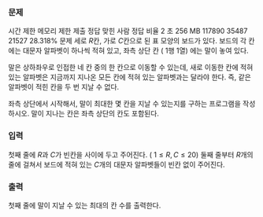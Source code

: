 ### 문제
시간 제한	메모리 제한	제출	정답	맞힌 사람	정답 비율
2 초	256 MB	117890	35487	21527	28.318%
문제
세로 
$R$칸, 가로 
$C$칸으로 된 표 모양의 보드가 있다. 보드의 각 칸에는 대문자 알파벳이 하나씩 적혀 있고, 좌측 상단 칸 (
$1$행 
$1$열) 에는 말이 놓여 있다.

말은 상하좌우로 인접한 네 칸 중의 한 칸으로 이동할 수 있는데, 새로 이동한 칸에 적혀 있는 알파벳은 지금까지 지나온 모든 칸에 적혀 있는 알파벳과는 달라야 한다. 즉, 같은 알파벳이 적힌 칸을 두 번 지날 수 없다.

좌측 상단에서 시작해서, 말이 최대한 몇 칸을 지날 수 있는지를 구하는 프로그램을 작성하시오. 말이 지나는 칸은 좌측 상단의 칸도 포함된다.

### 입력
첫째 줄에 
$R$과 
$C$가 빈칸을 사이에 두고 주어진다. (
$1 ≤ R,C ≤ 20$) 둘째 줄부터 
$R$개의 줄에 걸쳐서 보드에 적혀 있는 
$C$개의 대문자 알파벳들이 빈칸 없이 주어진다.

### 출력
첫째 줄에 말이 지날 수 있는 최대의 칸 수를 출력한다.